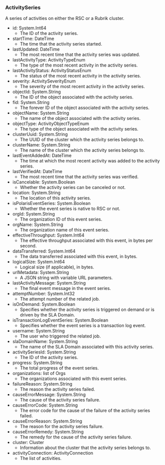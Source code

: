 ### ActivitySeries
A series of activities on either the RSC or a Rubrik cluster.

- id: System.Int64
  - The ID of the activity series.
- startTime: DateTime
  - The time that the activity series started.
- lastUpdated: DateTime
  - The most recent time that the activity series was updated.
- lastActivityType: ActivityTypeEnum
  - The type of the most recent activity in the activity series.
- lastActivityStatus: ActivityStatusEnum
  - The status of the most recent activity in the activity series.
- severity: ActivitySeverityEnum
  - The severity of the most recent activity in the activity series.
- objectId: System.String
  - The ID of the object associated with the activity series.
- fid: System.String
  - The forever ID of the object associated with the activity series.
- objectName: System.String
  - The name of the object associated with the activity series.
- objectType: ActivityObjectTypeEnum
  - The type of the object associated with the activity series.
- clusterUuid: System.String
  - The UUID of the cluster which the activity series belongs to.
- clusterName: System.String
  - The name of the cluster which the activity series belongs to.
- lastEventAddedAt: DateTime
  - The time at which the most recent activity was added to the activity series.
- lastVerifiedAt: DateTime
  - The most recent time that the activity series was verified.
- isCancelable: System.Boolean
  - Whether the activity series can be canceled or not.
- location: System.String
  - The location of this activity series.
- isPolarisEventSeries: System.Boolean
  - Whether the event series is native to RSC or not.
- orgId: System.String
  - The organization ID of this event series.
- orgName: System.String
  - The organization name of this event series.
- effectiveThroughput: System.Int64
  - The effective throughput associated with this event, in bytes per second.
- dataTransferred: System.Int64
  - The data transferred associated with this event, in bytes.
- logicalSize: System.Int64
  - Logical size (if applicable), in bytes.
- urlMetadata: System.String
  - A JSON string with variable URL parameters.
- lastActivityMessage: System.String
  - The final event message in the event series.
- attemptNumber: System.Int32
  - The attempt number of the related job.
- isOnDemand: System.Boolean
  - Specifies whether the activity series is triggered on demand or is driven by the SLA Domain.
- isTransactionLogEventSeries: System.Boolean
  - Specifies whether the event series is a transaction log event.
- username: System.String
  - The user who triggered the related job.
- slaDomainName: System.String
  - The name of the SLA Domain associated with this activity series.
- activitySeriesId: System.String
  - The ID of the activity series.
- progress: System.String
  - The total progress of the event series.
- organizations: list of Orgs
  - The organizations associated with this event series.
- failureReason: System.String
  - The reason the activity series failed.
- causeErrorMessage: System.String
  - The cause of the activity series failure.
- causeErrorCode: System.String
  - The error code for the cause of the failure of the activity series failed.
- causeErrorReason: System.String
  - The reason for the activity series failure.
- causeErrorRemedy: System.String
  - The remedy for the cause of the activity series failure.
- cluster: Cluster
  - Information about the cluster that the activity series belongs to.
- activityConnection: ActivityConnection
  - The list of activities.

